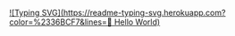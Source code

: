 [![Typing SVG](https://readme-typing-svg.herokuapp.com?color=%2336BCF7&lines=👋 Hello World)](https://git.io/typing-svg)
